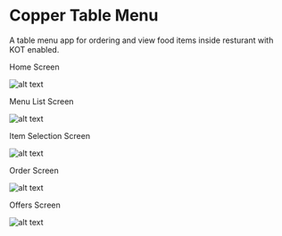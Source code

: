 # Copper Table Menu
A table menu app for ordering and view food items inside resturant with KOT enabled.

Home Screen

![alt text](https://github.com/renitto/copper_table_menu/blob/master/screenshots/menus.png)

Menu List Screen

![alt text](https://github.com/renitto/copper_table_menu/blob/master/screenshots/menu_list.png)

Item Selection Screen

![alt text](https://github.com/renitto/copper_table_menu/blob/master/screenshots/menu_item_selection.png)

Order Screen

![alt text](https://github.com/renitto/copper_table_menu/blob/master/screenshots/my_orders.png)

Offers Screen

![alt text](https://github.com/renitto/copper_table_menu/blob/master/screenshots/offer.png)
